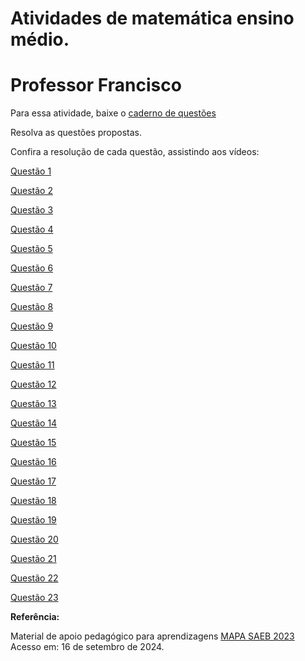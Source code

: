 # Atividades de matemática ensino médio.  
# Professor Francisco  

Para essa atividade, baixe o [caderno de questões](questões.pdf)  

Resolva as questões propostas.  

Confira a resolução de cada questão, assistindo aos vídeos:

<a href="https://www.tiktok.com/@fjsjunqueira/video/7291791845703568646" target="_blank">Questão 1</a>  

<a href="https://www.tiktok.com/@fjsjunqueira/video/7291790504184827142" target="_blank">Questão 2</a>  
   
<a href="https://www.tiktok.com/@fjsjunqueira/video/7291790786646035718" target="_blank">Questão 3</a>  
 
<a href="https://www.tiktok.com/@fjsjunqueira/video/7291791283314511110" target="_blank">Questão 4</a>  

<a href="https://www.tiktok.com/@fjsjunqueira/video/7291790148788899077" target="_blank">Questão 5</a>  
 
<a href="https://www.tiktok.com/@fjsjunqueira/video/7291788242247077126" target="_blank">Questão 6</a>  
 
<a href="https://www.tiktok.com/@fjsjunqueira/video/7292048653676514565" target="_blank">Questão 7</a>  

<a href="https://www.tiktok.com/@fjsjunqueira/video/7292115681326173446" target="_blank">Questão 8</a>  

<a href="https://www.tiktok.com/@fjsjunqueira/video/7292115985929227526" target="_blank">Questão 9</a>  

<a href="https://www.tiktok.com/@fjsjunqueira/video/7292116168830225669" target="_blank">Questão 10</a>  

<a href="https://www.tiktok.com/@fjsjunqueira/video/7292116372732120326" target="_blank">Questão 11</a>  

<a href="https://www.tiktok.com/@fjsjunqueira/video/7292116562213965062" target="_blank">Questão 12</a>  

<a href="https://www.tiktok.com/@fjsjunqueira/video/7292141979884850437" target="_blank">Questão 13</a>  

<a href="https://www.tiktok.com/@fjsjunqueira/video/7292142372354346246" target="_blank">Questão 14</a>  

<a href="https://www.tiktok.com/@fjsjunqueira/video/7292142654035365126" target="_blank">Questão 15</a>  

<a href="https://www.tiktok.com/@fjsjunqueira/video/7293656072777157894" target="_blank">Questão 16</a>  

<a href="https://www.tiktok.com/@fjsjunqueira/video/7293661014191557893" target="_blank">Questão 17</a>  

<a href="https://www.tiktok.com/@fjsjunqueira/video/7293658668183063813" target="_blank">Questão 18</a>  

<a href="https://www.tiktok.com/@fjsjunqueira/video/7293662249577647365" target="_blank">Questão 19</a>  

<a href="https://www.tiktok.com/@fjsjunqueira/video/7293663652165504262" target="_blank">Questão 20</a>  

<a href="https://www.tiktok.com/@fjsjunqueira/video/7299738554287131910" target="_blank">Questão 21</a>  

<a href="https://www.tiktok.com/@fjsjunqueira/video/7299741436906310917" target="_blank">Questão 22</a>  

<a href="https://www.tiktok.com/@fjsjunqueira/video/7299742586053479686" target="_blank">Questão 23</a>  


<b>Referência:</b>  

Material de apoio pedagógico para aprendizagens <a href="https://drive.google.com/file/d/1UE5O5qkKnyaww7geUWUbZs0FZNC_SIv7/view" target="_blank">MAPA SAEB 2023</a>  
Acesso em: 16 de setembro de 2024.



